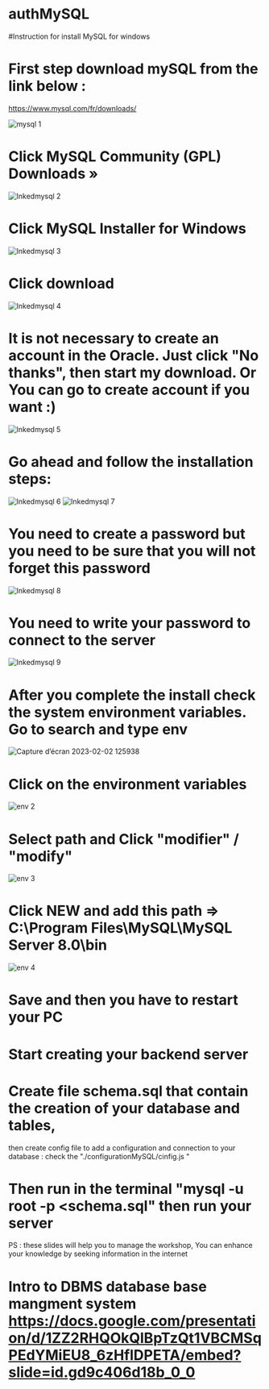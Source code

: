 # authMySQL
#Instruction for install MySQL for windows
# First step download mySQL from the link below :
 https://www.mysql.com/fr/downloads/

![mysql 1](https://user-images.githubusercontent.com/96472173/216312749-23c34394-22b6-42da-ba94-09b234eb5132.png)

# Click MySQL Community (GPL) Downloads »

![Inkedmysql 2](https://user-images.githubusercontent.com/96472173/216312887-e762daa0-62df-45d0-8eab-47f6375dda22.jpg)

# Click MySQL Installer for Windows

![Inkedmysql 3](https://user-images.githubusercontent.com/96472173/216313056-d50c4eae-db1f-44d3-8cc5-ff4ae39df3d5.jpg)
 
 # Click download
 
 ![Inkedmysql 4](https://user-images.githubusercontent.com/96472173/216313303-6dd99b0c-05dd-4b34-86a2-b3c36f7ba958.jpg)

# It is not necessary to create an account in the  Oracle. Just click "No thanks", then start my download. Or You can go to create account if you want :) 

![Inkedmysql 5](https://user-images.githubusercontent.com/96472173/216313604-9ca8e973-d4f6-4ecd-932c-6f479e5b10b3.jpg)

# Go ahead and follow the installation steps:

![Inkedmysql 6](https://user-images.githubusercontent.com/96472173/216313828-bd06d6a1-6ec0-42db-9220-10f654c2173b.jpg)
![Inkedmysql 7](https://user-images.githubusercontent.com/96472173/216313843-4b90ae15-0f5b-4fca-adfa-8d27fd67d3c5.jpg)
# You need to create a password but you need to be sure that  you will not forget this password 
![Inkedmysql 8](https://user-images.githubusercontent.com/96472173/216313846-dde3d044-2261-4fd5-b3a6-3d31324c1d94.jpg)

# You need to write your password to connect to the server 

![Inkedmysql 9](https://user-images.githubusercontent.com/96472173/216314358-0fb43cf7-0d83-48fa-996c-018ff7d05d31.jpg)

# After you complete the install check the system environment variables. Go to search and type env 

![Capture d’écran 2023-02-02 125938](https://user-images.githubusercontent.com/96472173/216319266-ace4c2a2-fc63-44d0-b584-fbad2634c5a9.png)

# Click on the environment variables 

![env 2](https://user-images.githubusercontent.com/96472173/216367565-1e8edf13-7545-4412-bbce-d2f2f67e8aef.png)

# Select path and Click "modifier" / "modify" 

![env 3](https://user-images.githubusercontent.com/96472173/216368516-6ef22f67-1530-4f24-84cd-b083e6add004.png)

# Click NEW and add this path => C:\Program Files\MySQL\MySQL Server 8.0\bin


![env 4](https://user-images.githubusercontent.com/96472173/216368854-a41535dd-4a81-4c96-b544-7c79da08cf25.png)
# Save and then you have to restart your PC
# Start creating your backend server 
# Create file schema.sql that contain the  creation of your database and tables, 
then  create config file to add a configuration and connection to your database : check the "./configurationMySQL/cinfig.js "

# Then run in the terminal "mysql -u root -p <schema.sql"  then run your server 

PS : these slides will help you to manage the workshop, 
You can enhance your knowledge by seeking information in the internet
# Intro to DBMS  database base mangment system https://docs.google.com/presentation/d/1ZZ2RHQOkQlBpTzQt1VBCMSqPEdYMiEU8_6zHflDPETA/embed?slide=id.gd9c406d18b_0_0



